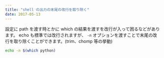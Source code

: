 ```yaml
---
title: "shell の出力の末尾の改行を取り除く"
date: 2017-05-13
---
```


設定に path を渡す時とかに which の結果を渡すを改行が入って困るなどがあります。
echo も標準では改行されますが、 `-n` オプションを渡すことで末尾の改行を取り除くことができます。(trim、chomp 等の挙動)

```bash
echo -n $(which python)
```
